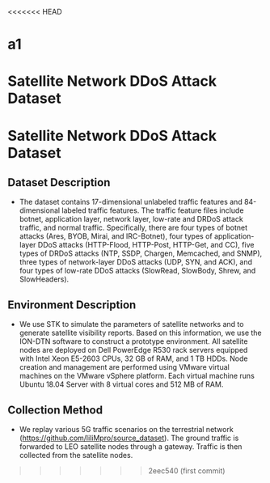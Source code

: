 <<<<<<< HEAD
# a1
Satellite Network DDoS Attack Dataset
=======
# Satellite Network DDoS Attack Dataset

## Dataset Description

- The dataset contains 17-dimensional unlabeled traffic features and 84-dimensional labeled traffic features. The traffic feature files include botnet, application layer, network layer, low-rate and DRDoS attack traffic, and normal traffic. Specifically, there are four types of botnet attacks (Ares, BYOB, Mirai, and IRC-Botnet), four types of application-layer DDoS attacks (HTTP-Flood, HTTP-Post, HTTP-Get, and CC), five types of DRDoS attacks (NTP, SSDP, Chargen, Memcached, and SNMP), three types of network-layer DDoS attacks (UDP, SYN, and ACK), and four types of low-rate DDoS attacks (SlowRead, SlowBody, Shrew, and SlowHeaders).

## Environment Description
- We use STK to simulate the parameters of satellite networks and to generate satellite visibility reports. Based on this information, we use the ION-DTN software to construct a prototype environment. All satellite nodes are deployed on Dell PowerEdge R530 rack servers equipped with Intel Xeon E5-2603 CPUs, 32 GB of RAM, and 1 TB HDDs. Node creation and management are performed using VMware virtual machines on the VMware vSphere platform. Each virtual machine runs Ubuntu 18.04 Server with 8 virtual cores and 512 MB of RAM.
## Collection Method
- We replay various 5G traffic scenarios on the terrestrial network (https://github.com/liliMpro/source_dataset). The ground traffic is forwarded to LEO satellite nodes through a gateway. Traffic is then collected from the satellite nodes.




>>>>>>> 2eec540 (first commit)
